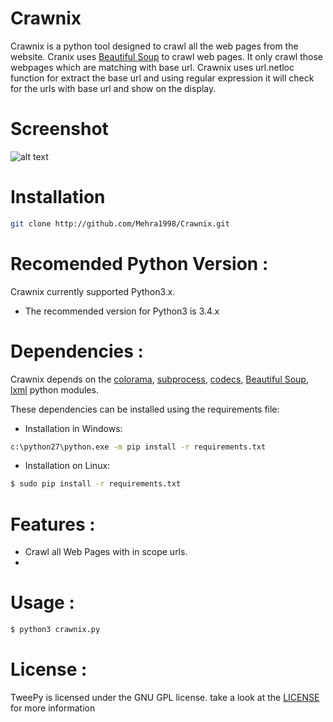 # Crawnix

Crawnix is a python tool designed to crawl all the web pages from the website. Cranix uses [Beautiful Soup]() to crawl web pages. It only crawl those webpages which are matching with base url. Crawnix uses url.netloc function for extract the base url and using regular expression it will check for the urls with base url and show on the display. 

# Screenshot
![alt text]()
# Installation

```sh
git clone http://github.com/Mehra1998/Crawnix.git
```

# Recomended Python Version :

Crawnix currently supported Python3.x.
  - The recommended version for Python3 is 3.4.x

# Dependencies :
Crawnix depends on the [colorama](), [subprocess](), [codecs](), [Beautiful Soup](), [lxml]() python modules.

These dependencies can be installed using the requirements file:
- Installation in Windows:
```sh
c:\python27\python.exe -m pip install -r requirements.txt
```

- Installation on Linux:
```sh
$ sudo pip install -r requirements.txt
```

# Features :
* Crawl all Web Pages with in scope urls.
* 

# Usage :
```sh
$ python3 crawnix.py
```

# License :
TweePy is licensed under the GNU GPL license. take a look at the  [LICENSE](https://github.com/Mehra1998/Crawnix/blob/master/LICENSE) for more information
